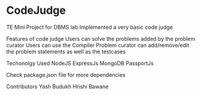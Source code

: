 # CodeJudge
TE Mini Project for DBMS lab
Implemented a very basic code judge


Features of code judge
Users can solve the problems added by the problem curator
Users can use the Compiler 
Problem curator can add/remove/edit the problem statements as well as the testcases

Techonolgy Used
NodeJS
ExpressJs
MongoDB
PassportJs

Check package.json file for more dependencies

Contributors
Yash Budukh
Hrishi Bawane

